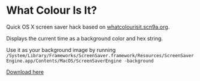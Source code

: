 # What Colour Is It?

Quick OS X screen saver hack based on [whatcolourisit.scn9a.org](http://whatcolourisit.scn9a.org).

Displays the current time as a background color and hex string.

Use it as your background image by running `/System/Library/Frameworks/ScreenSaver.framework/Resources/ScreenSaverEngine.app/Contents/MacOS/ScreenSaverEngine -background`

[Download here](https://www.dropbox.com/s/5bexad407vvq2s8/What-Colour-Is-It.saver.zip?dl=1)
